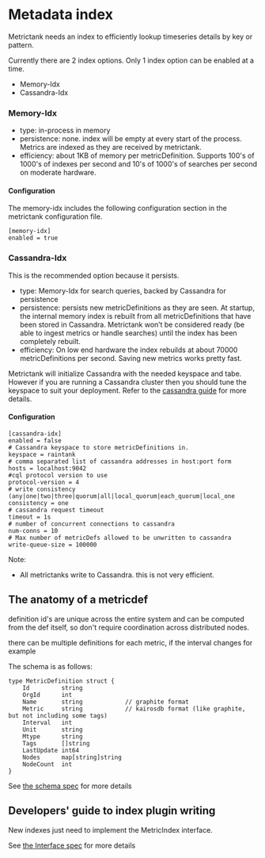 # Metadata index

Metrictank needs an index to efficiently lookup timeseries details by key or pattern.

Currently there are 2 index options. Only 1 index option can be enabled at a time.
* Memory-Idx
* Cassandra-Idx

### Memory-Idx

* type: in-process in memory
* persistence: none.  index will be empty at every start of the process. Metrics are indexed as they are received by metrictank.
* efficiency: about 1KB of memory per metricDefinition.  Supports 100's of 1000's of indexes per second and 10's of 1000's of searches per second on moderate hardware.

#### Configuration
The memory-idx includes the following configuration section in the metrictank configuration file.

```
[memory-idx]
enabled = true
```

### Cassandra-Idx

This is the recommended option because it persists.

* type: Memory-Idx for search queries, backed by Cassandra for persistence
* persistence:  persists new metricDefinitions as they are seen.  At startup, the internal memory index is rebuilt from all metricDefinitions that have been stored in Cassandra.  Metrictank won’t be considered ready (be able to ingest metrics or handle searches) until the index has been completely rebuilt.
* efficiency: On low end hardware the index rebuilds at about 70000 metricDefinitions per second. Saving new metrics works pretty fast.

Metrictank will initialize Cassandra with the needed keyspace and tabe.  However if you are running a Cassandra cluster then you should tune the keyspace to suit your deployment.
Refer to the [cassandra guide](https://github.com/raintank/metrictank/blob/master/docs/cassandra.md) for more details.

#### Configuration
```
[cassandra-idx]
enabled = false
# Cassandra keyspace to store metricDefinitions in.
keyspace = raintank
# comma separated list of cassandra addresses in host:port form
hosts = localhost:9042
#cql protocol version to use
protocol-version = 4
# write consistency (any|one|two|three|quorum|all|local_quorum|each_quorum|local_one
consistency = one
# cassandra request timeout
timeout = 1s
# number of concurrent connections to cassandra
num-conns = 10
# Max number of metricDefs allowed to be unwritten to cassandra
write-queue-size = 100000
```

Note:
* All metrictanks write to Cassandra.  this is not very efficient.

## The anatomy of a metricdef

definition id's are unique across the entire system and can be computed from the def itself, so don't require coordination across distributed nodes.

there can be multiple definitions for each metric, if the interval changes for example

The schema is as follows:

```
type MetricDefinition struct {
	Id         string            
	OrgId      int               
	Name       string            // graphite format
	Metric     string            // kairosdb format (like graphite, but not including some tags)
	Interval   int               
	Unit       string            
	Mtype      string            
	Tags       []string          
	LastUpdate int64             
	Nodes      map[string]string 
	NodeCount  int               
}
```

See [the schema spec](https://github.com/raintank/schema/blob/master/metric.go#L78) for more details

## Developers' guide to index plugin writing
New indexes just need to implement the MetricIndex interface.

See [the Interface spec](https://github.com/raintank/metrictank/blob/master/idx/idx.go#L22) for more details

